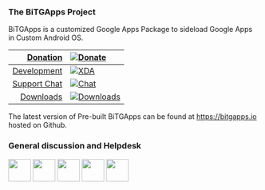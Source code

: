 ### The BiTGApps Project

BiTGApps is a customized Google Apps Package to sideload Google Apps in Custom Android OS.

| [Donation](https://www.paypal.me/kartikverma443) | [![Donate](https://img.shields.io/badge/Donate-on%20PayPal-brightgreen?style=flat-square)](https://www.paypal.me/kartikverma443) |
| ---: | :--- |
| [Development](https://forum.xda-developers.com/t/custom-gapps-bitgapps-for-android.4012165/) | [![XDA](https://img.shields.io/badge/Development-on%20XDA-orange?style=flat-square)](https://forum.xda-developers.com/t/custom-gapps-bitgapps-for-android.4012165/) |
| [Support Chat](https://t.me/BiTGAppsChat) | [![Chat](https://img.shields.io/badge/Chat-on%20Telegram-blueviolet?style=flat-square)](https://t.me/BiTGAppsChat) |
| [Downloads](https://bitgapps.io) | [![Downloads](https://img.shields.io/github/downloads/BiTGApps/BiTGApps-Release/total?style=social)](https://bitgapps.io) |

The latest version of Pre-built BiTGApps can be found at https://bitgapps.io hosted on Github.

### General discussion and Helpdesk

<a href="https://forum.xda-developers.com/t/custom-gapps-bitgapps-for-android.4012165"><img src="https://www.svgrepo.com/show/331651/xda-developers.svg" width="45px" /></a>
<a href="https://t.me/BiTGAppsOfficial"><img src="https://www.vectorlogo.zone/logos/telegram/telegram-icon.svg" width="45px" /></a>
<a href="https://discord.gg/2p4QEmAtaE"><img src="https://www.vectorlogo.zone/logos/discord/discord-icon.svg" width="45px" /></a>
<a href="https://www.reddit.com/r/BiTGApps"><img src="https://www.vectorlogo.zone/logos/reddit/reddit-icon.svg" width="45px" /></a>
<a href="https://matrix.to/#/#bitgapps:matrix.org"><img src="https://www.vectorlogo.zone/logos/matrix/matrix-icon.svg" width="45px" /></a>
